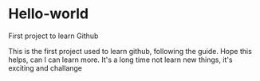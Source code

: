 # Hello-world
First project to learn Github

This is the first project used to learn github, following the guide. Hope this helps, can I can learn more.
It's a long time not learn new things, it's exciting and challange
